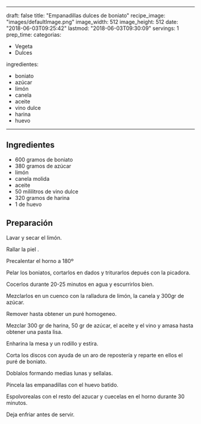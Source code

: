 
---
draft: false
title: "Empanadillas dulces de boniato"
recipe_image: "images/defaultImage.png"
image_width: 512
image_height: 512
date: "2018-06-03T09:25:42"
lastmod: "2018-06-03T09:30:09"
servings: 1
prep_time: 
categorias:
  - Vegeta
  - Dulces

ingredientes:
  - boniato
  - azúcar
  - limón
  - canela
  - aceite
  - vino dulce
  - harina
  - huevo
---

## Ingredientes
- 600 gramos de boniato
- 380 gramos de azúcar
- limón
- canela molida
- aceite
- 50 mililitros de vino dulce
- 320 gramos de harina
- 1  de huevo

## Preparación
Lavar y secar el limón.

Rallar la piel .

Precalentar el horno a 180º

Pelar los boniatos, cortarlos en dados y triturarlos depués con la picadora.

Cocerlos durante 20-25 minutos en agua y escurrirlos bien.

Mezclarlos en un cuenco con la ralladura de limón, la canela y 300gr de azúcar. 

Remover hasta obtener un puré homogeneo.

Mezclar 300 gr de harina, 50 gr de azúcar, el aceite y el vino y amasa hasta obtener una pasta lisa.

Enharina la mesa y un rodillo y estira.

Corta los discos con ayuda de un aro de repostería y reparte en ellos el puré de boniato.

Doblalos formando medias lunas y sellalas.

Pincela las empanadillas con el huevo batido.

Espolvorealas con el resto del azucar y cuecelas en el horno durante 30 minutos.

Deja enfriar antes de servir.


